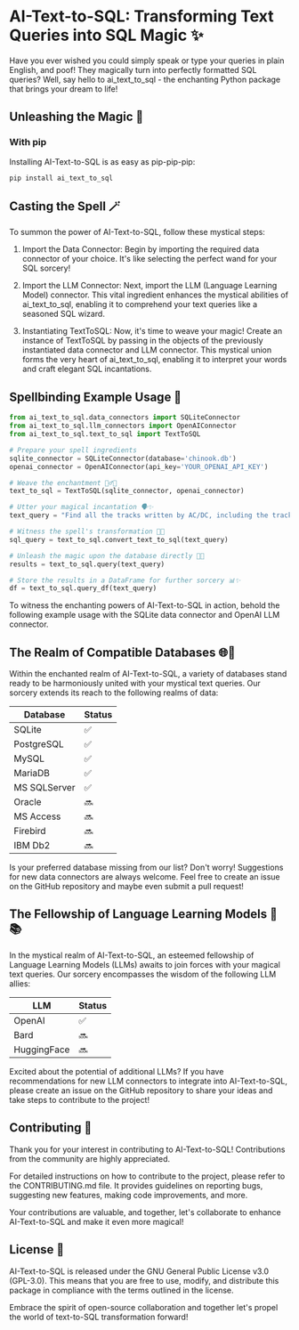 # AI-Text-to-SQL: Transforming Text Queries into SQL Magic ✨
Have you ever wished you could simply speak or type your queries in plain English, and poof! They magically turn into perfectly formatted SQL queries? Well, say hello to ai_text_to_sql - the enchanting Python package that brings your dream to life!

## Unleashing the Magic 🌟
### With pip

Installing AI-Text-to-SQL is as easy as pip-pip-pip:
```
pip install ai_text_to_sql
```

## Casting the Spell 🪄

To summon the power of AI-Text-to-SQL, follow these mystical steps:
1. Import the Data Connector: Begin by importing the required data connector of your choice. It's like selecting the perfect wand for your SQL sorcery!

2. Import the LLM Connector: Next, import the LLM (Language Learning Model) connector. This vital ingredient enhances the mystical abilities of ai_text_to_sql, enabling it to comprehend your text queries like a seasoned SQL wizard.

3. Instantiating TextToSQL: Now, it's time to weave your magic! Create an instance of TextToSQL by passing in the objects of the previously instantiated data connector and LLM connector. This mystical union forms the very heart of ai_text_to_sql, enabling it to interpret your words and craft elegant SQL incantations.

## Spellbinding Example Usage 🎩

```python
from ai_text_to_sql.data_connectors import SQLiteConnector
from ai_text_to_sql.llm_connectors import OpenAIConnector
from ai_text_to_sql.text_to_sql import TextToSQL

# Prepare your spell ingredients 
sqlite_connector = SQLiteConnector(database='chinook.db')
openai_connector = OpenAIConnector(api_key='YOUR_OPENAI_API_KEY')

# Weave the enchantment 🧙‍♂️✨
text_to_sql = TextToSQL(sqlite_connector, openai_connector)

# Utter your magical incantation 🗣️✨
text_query = "Find all the tracks written by AC/DC, including the track name, album title, and the artist name. Sort the results alphabetically by track name."

# Witness the spell's transformation 🔮✨
sql_query = text_to_sql.convert_text_to_sql(text_query)

# Unleash the magic upon the database directly 💾✨
results = text_to_sql.query(text_query)

# Store the results in a DataFrame for further sorcery 📊✨
df = text_to_sql.query_df(text_query)
```

To witness the enchanting powers of AI-Text-to-SQL in action, behold the following example usage with the SQLite data connector and OpenAI LLM connector.

## The Realm of Compatible Databases 🌐🏰

Within the enchanted realm of AI-Text-to-SQL, a variety of databases stand ready to be harmoniously united with your mystical text queries. Our sorcery extends its reach to the following realms of data:

| Database     | Status  |
|--------------|---------|
| SQLite       | ✅       | 
| PostgreSQL   | ✅       |
| MySQL        | ✅       |   
| MariaDB      | ✅       |   
| MS SQLServer | ✅       |   
| Oracle       | 🔜      |   
| MS Access    | 🔜      |
| Firebird     | 🔜      |   
| IBM Db2      | 🔜      |

Is your preferred database missing from our list? Don't worry! Suggestions for new data connectors are always welcome. Feel free to create an issue on the GitHub repository and maybe even submit a pull request!

## The Fellowship of Language Learning Models 🧠📚

In the mystical realm of AI-Text-to-SQL, an esteemed fellowship of Language Learning Models (LLMs) awaits to join forces with your magical text queries. Our sorcery encompasses the wisdom of the following LLM allies:

| LLM         | Status  |
|-------------|---------|
| OpenAI      | ✅       |
| Bard        | 🔜      |   
| HuggingFace | 🔜      |   

Excited about the potential of additional LLMs? If you have recommendations for new LLM connectors to integrate into AI-Text-to-SQL, please create an issue on the GitHub repository to share your ideas and take steps to contribute to the project!

## Contributing 🤝

Thank you for your interest in contributing to AI-Text-to-SQL! Contributions from the community are highly appreciated.

For detailed instructions on how to contribute to the project, please refer to the CONTRIBUTING.md file. It provides guidelines on reporting bugs, suggesting new features, making code improvements, and more.

Your contributions are valuable, and together, let's collaborate to enhance AI-Text-to-SQL and make it even more magical!

## License 📜

AI-Text-to-SQL is released under the GNU General Public License v3.0 (GPL-3.0). This means that you are free to use, modify, and distribute this package in compliance with the terms outlined in the license.

Embrace the spirit of open-source collaboration and together let's propel the world of text-to-SQL transformation forward!